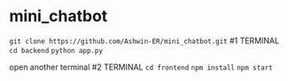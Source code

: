 # mini_chatbot

```git clone https://github.com/Ashwin-ER/mini_chatbot.git```
#1 TERMINAL
```cd backend```
```python app.py```

open another terminal
#2 TERMINAL
```cd frontend```
```npm install```
```npm start```

